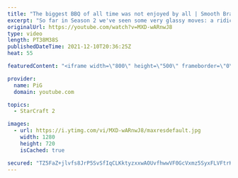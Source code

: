 ```yaml
---
title: "The biggest BBQ of all time was not enjoyed by all | Smooth Brain Auditions Season 2 Ep 2"
excerpt: "So far in Season 2 we've seen some very glassy moves: a ridiculously fast ultra nydus build, a brain-breaking proxy nydus with DTs, and some quick swarm host action! In Episode two, two more players will audition to show off their smooth (or wrinkly) brains.  0:00 Audition 4 20:20 Audition 5  HOW TO"
originalUrl: https://youtube.com/watch?v=MXD-wARnwJ8
type: video
length: PT38M38S
publishedDateTime: 2021-12-10T20:36:25Z
heat: 55

featuredContent: "<iframe width=\"800\" height=\"500\" frameborder=\"0\" src=\"https://www.youtube.com/embed/MXD-wARnwJ8\" allow=\"accelerometer; autoplay; encrypted-media; gyroscope; picture-in-picture\" allowfullscreen></iframe>"

provider:
  name: PiG
  domain: youtube.com

topics:
  - StarCraft 2

images:
  - url: https://i.ytimg.com/vi/MXD-wARnwJ8/maxresdefault.jpg
    width: 1280
    height: 720
    isCached: true

secured: "TZ5FaZ+jlvfs8JrP5SvSfIqCLKktyzxxwAOUvfhwwVF0GcVxmz5SyxFLVFtrKgDJkRAMSnmdpS77PcqIKbW1W4AFMULjVedhJNev1cslU9lSDSWOGQ7068r5vuP8C2fHQE69N6sEOQV+hAqynYALzZcU4cG0tTGTzTCbWCXuKFwOkkSY3lnOmx5GXUfBusxssnovh5BGvvnYYbp8cg8txy7ey7b1n8kcR+eX8hVvVsYEdDpGeWPVNL4i502Fxw+BFmAAZLVBSCFrb3VYlcalUQU8zKL737lTdbUP/so/Zpd825H0WgI8sBxeaq0iNsL4XV1hHGqZqtIV6IRGtOIOKdjnSdOzTgdYodpQ/dCBA7rbPgvy2NpOPj/ufZGvEMNm6talJA2OylDMyI7c1FnZI5loml+Lf1itO1bmm1JMcr4=;I2iQjZ1de26d25k8zu3w5Q=="
---
```


